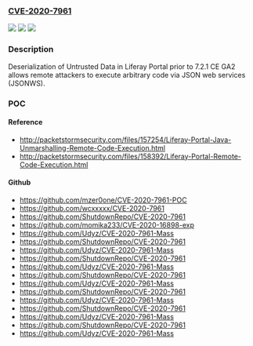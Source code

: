 ### [CVE-2020-7961](https://cve.mitre.org/cgi-bin/cvename.cgi?name=CVE-2020-7961)
![](https://img.shields.io/static/v1?label=Product&message=n%2Fa&color=blue)
![](https://img.shields.io/static/v1?label=Version&message=n%2Fa&color=blue)
![](https://img.shields.io/static/v1?label=Vulnerability&message=n%2Fa&color=brighgreen)

### Description

Deserialization of Untrusted Data in Liferay Portal prior to 7.2.1 CE GA2 allows remote attackers to execute arbitrary code via JSON web services (JSONWS).

### POC

#### Reference
- http://packetstormsecurity.com/files/157254/Liferay-Portal-Java-Unmarshalling-Remote-Code-Execution.html
- http://packetstormsecurity.com/files/158392/Liferay-Portal-Remote-Code-Execution.html

#### Github
- https://github.com/mzer0one/CVE-2020-7961-POC
- https://github.com/wcxxxxx/CVE-2020-7961
- https://github.com/ShutdownRepo/CVE-2020-7961
- https://github.com/momika233/CVE-2020-16898-exp
- https://github.com/Udyz/CVE-2020-7961-Mass
- https://github.com/ShutdownRepo/CVE-2020-7961
- https://github.com/Udyz/CVE-2020-7961-Mass
- https://github.com/ShutdownRepo/CVE-2020-7961
- https://github.com/Udyz/CVE-2020-7961-Mass
- https://github.com/ShutdownRepo/CVE-2020-7961
- https://github.com/Udyz/CVE-2020-7961-Mass
- https://github.com/ShutdownRepo/CVE-2020-7961
- https://github.com/Udyz/CVE-2020-7961-Mass
- https://github.com/ShutdownRepo/CVE-2020-7961
- https://github.com/Udyz/CVE-2020-7961-Mass
- https://github.com/ShutdownRepo/CVE-2020-7961
- https://github.com/Udyz/CVE-2020-7961-Mass

